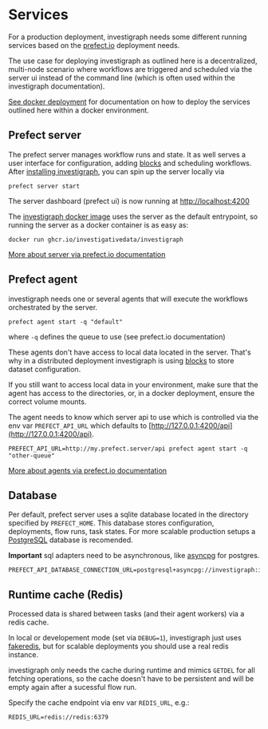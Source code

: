# Services

For a production deployment, investigraph needs some different running services based on the [prefect.io](../stack/prefect.md) deployment needs.

The use case for deploying investigraph as outlined here is a decentralized, multi-node scenario where workflows are triggered and scheduled via the server ui instead of the command line (which is often used within the investigraph documentation).

[See docker deployment](./docker.md) for documentation on how to deploy the services outlined here within a docker environment.

## Prefect server

The prefect server manages workflow runs and state. It as well serves a user interface for configuration, adding [blocks](https://docs.prefect.io/latest/concepts/blocks/) and scheduling workflows. After [installing investigraph](../install.md), you can spin up the server locally via

    prefect server start

The server dashboard (prefect ui) is now running at [http://localhost:4200](http://localhost:4200)

The [investigraph docker image](https://github.com/investigativedata/investigraph-etl/pkgs/container/investigraph) uses the server as the default entrypoint, so running the server as a docker container is as easy as:

    docker run ghcr.io/investigativedata/investigraph

[More about server via prefect.io documentation](https://docs.prefect.io/latest/host/)

## Prefect agent

investigraph needs one or several agents that will execute the workflows orchestrated by the server.

    prefect agent start -q "default"

where `-q` defines the queue to use (see prefect.io documentation)

These agents don't have access to local data located in the server. That's why in a distributed deployment investigraph is using [blocks](https://docs.prefect.io/latest/concepts/blocks/) to store dataset configuration.

If you still want to access local data in your environment, make sure that the agent has access to the directories, or, in a docker deployment, ensure the correct volume mounts.

The agent needs to know which server api to use which is controlled via the env var `PREFECT_API_URL` which defaults to [http://127.0.0.1:4200/api](http://127.0.0.1:4200/api).

    PREFECT_API_URL=http://my.prefect.server/api prefect agent start -q "other-queue"

[More about agents via prefect.io documentation](https://docs.prefect.io/latest/concepts/work-pools/)

## Database

Per default, prefect server uses a sqlite database located in the directory specified by `PREFECT_HOME`. This database stores configuration, deployments, flow runs, task states. For more scalable production setups a [PostgreSQL](https://www.postgresql.org/) database is recomended.

**Important** sql adapters need to be asynchronous, like [asyncpg](https://pypi.org/project/asyncpg/) for postgres.

    PREFECT_API_DATABASE_CONNECTION_URL=postgresql+asyncpg://investigraph:investigraph@postgres/investigraph

## Runtime cache (Redis)

Processed data is shared between tasks (and their agent workers) via a redis cache.

In local or developement mode (set via `DEBUG=1`), investigraph just uses [fakeredis](https://pypi.org/project/fakeredis/), but for scalable deployments you should use a real redis instance.

investigraph only needs the cache during runtime and mimics `GETDEL` for all fetching operations, so the cache doesn't have to be persistent and will be empty again after a sucessful flow run.

Specify the cache endpoint via env var `REDIS_URL`, e.g.:

    REDIS_URL=redis://redis:6379
